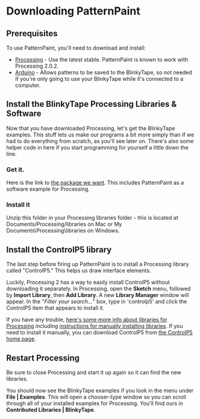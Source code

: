 # Downloading PatternPaint

## Prerequisites

To use PatternPaint, you'll need to download and install:

* [Processing](http://processing.org/download/) - Use the latest stable.  PatternPaint is known to work with Processing 2.0.2.
* [Arduino](http://arduino.cc/en/Main/Software) - Allows patterns to be saved to the BlinkyTape, so not needed if you're only going to use your BlinkyTape while it's connected to a computer.

## Install the BlinkyTape Processing Libraries & Software

Now that you have downloaded Processing, let's get the BlinkyTape examples. This stuff lets us make our programs a bit more simply than if we had to do everything from scratch, as you'll see later on. There's also some helper code in here if you start programming for yourself a little down the line.

### Get it. 
Here is the link to [the package we want](/blinkytape/BlinkyTape.zip). This includes PatternPaint as a software example for Processing.<!--- we'll have to update this when there's a different download link --->

### Install it
Unzip this folder in your Processing libraries folder - this is located at Documents/Processing/libraries on Mac or My Documents\Processing\libraries on Windows.

## Install the ControlP5 library
The last step before firing up PatternPaint is to install a Processing library
called "ControlP5." This helps us draw interface elements. 

Luckily, Processing 2 has a way to easily install ControlP5 without
downloading it separately. In Processing, open the **Sketch** menu, followed by
**Import Library**, then **Add Library**.  A new **Library Manager** window will
appear. In the "*Filter your search...*" box, type in 'controlp5' and click the
ControlP5 item that appears to install it.

If you have any trouble, [here's some more info about libraries for
Processing](http://processing.org/reference/libraries/) including [instructions
for manually installing libraries](http://wiki.processing.org/w/How_to_Install_a_Contributed_Library).
If you need to install it manually, you can download ControlP5 from [the
ControlP5 home page](http://www.sojamo.de/libraries/controlP5/).

## Restart Processing

Be sure to close Processing and start it up again so it can find the new libraries.

You should now see the BlinkyTape examples if you look in the menu under
**File | Examples**. This will open a chooser-type window so you can scroll
through all of your installed examples for Processing.  You'll find ours in
**Contributed Libraries | BlinkyTape**. 
